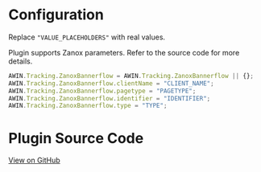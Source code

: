 
# Configuration

Replace `"VALUE_PLACEHOLDERS"` with real values.

Plugin supports Zanox parameters. Refer to the source code for more
details.

``` javascript
AWIN.Tracking.ZanoxBannerflow = AWIN.Tracking.ZanoxBannerflow || {};
AWIN.Tracking.ZanoxBannerflow.clientName = "CLIENT_NAME";
AWIN.Tracking.ZanoxBannerflow.pagetype = "PAGETYPE";
AWIN.Tracking.ZanoxBannerflow.identifier = "IDENTIFIER";
AWIN.Tracking.ZanoxBannerflow.type = "TYPE";
```



# Plugin Source Code

[View on
GitHub](https://github.com/awin/awin-tracking/blob/master/web/thirdparty/zanoxBannerflow.js)